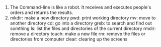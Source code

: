 1. The Command-line is like a robot. It receives and executes people's orders and returns the results.
2. mkdir: make a new directory
   pwd: print working directory
   mv: move to another directory
   cd: go into a directory
   greb: to search and find out somthing
   ls: list the files and directories of the current directory
   rmdir: remove a directory
   touch: make a new file
   rm: remove the files or directories from computer
   clear: clearing up the screens
